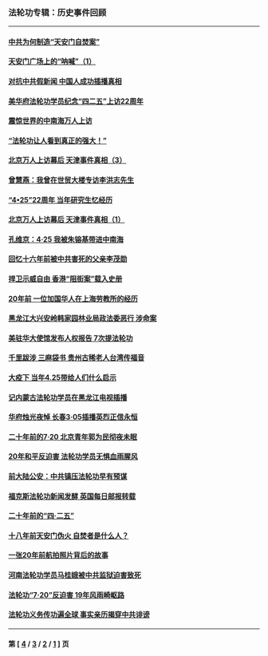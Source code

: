 ### 法轮功专辑：历史事件回顾
---
#### [中共为何制造“天安门自焚案”](../../pages/nf5793/n13183270.md?10220430) 
#### [天安门广场上的“呐喊”（1）](../../pages/nf5793/n13105277.md?10220430) 
#### [对抗中共假新闻 中国人成功插播真相](../../pages/nf5793/n12910618.md?10220430) 
#### [美华府法轮功学员纪念“四二五”上访22周年](../../pages/nf5793/n12904445.md?10220430) 
#### [震惊世界的中南海万人上访](../../pages/nf5793/n12903976.md?10220430) 
#### [“法轮功让人看到真正的强大！”](../../pages/nf5793/n12903195.md?10220430) 
#### [北京万人上访幕后 天津事件真相（3）](../../pages/nf5793/n12902807.md?10220430) 
#### [曾慧燕：我曾在世贸大楼专访李洪志先生](../../pages/nf5793/n12898729.md?10220430) 
#### [“4•25”22周年 当年研究生忆经历](../../pages/nf5793/n12894152.md?10220430) 
#### [北京万人上访幕后 天津事件真相（1）](../../pages/nf5793/n12885174.md?10220430) 
#### [孔维京：4·25 我被朱镕基带进中南海](../../pages/nf5793/n12864987.md?10220430) 
#### [回忆十六年前被中共害死的父亲李茂勋](../../pages/nf5793/n12880270.md?10220430) 
#### [捍卫示威自由 香港“阻街案”载入史册](../../pages/nf5793/n12811245.md?10220430) 
#### [20年前 一位加国华人在上海劳教所的经历](../../pages/nf5793/n12707932.md?10220430) 
#### [黑龙江大兴安岭韩家园林业局政法委恶行 涉命案](../../pages/nf5793/n12622815.md?10220430) 
#### [美驻华大使馆发布人权报告 7次提法轮功](../../pages/nf5793/n12520541.md?10220430) 
#### [千里跋涉 三麻袋书 贵州古稀老人台湾传福音](../../pages/nf5793/n12198750.md?10220430) 
#### [大疫下 当年4.25带给人们什么启示](../../pages/nf5793/n12058565.md?10220430) 
#### [记内蒙古法轮功学员在黑龙江电视插播](../../pages/nf5793/n11699194.md?10220430) 
#### [华府烛光夜悼 长春3·05插播英烈正信永恒](../../pages/nf5793/n11397432.md?10220430) 
#### [二十年前的7·20 北京青年郭为民彻夜未眠](../../pages/nf5793/n11354195.md?10220430) 
#### [20年和平反迫害 法轮功学员无惧血雨腥风](../../pages/nf5793/n11348279.md?10220430) 
#### [前大陆公安：中共镇压法轮功早有预谋](../../pages/nf5793/n11352168.md?10220430) 
#### [福克斯法轮功新闻发酵  英国每日邮报转载](../../pages/nf5793/n11285952.md?10220430) 
#### [二十年前的“四·二五”](../../pages/nf5793/n11207639.md?10220430) 
#### [十八年前天安门伪火 自焚者是什么人？](../../pages/nf5793/n10996556.md?10220430) 
#### [一张20年前航拍照片背后的故事](../../pages/nf5793/n10693797.md?10220430) 
#### [河南法轮功学员马桂娥被中共监狱迫害致死](../../pages/nf5793/n10684974.md?10220430) 
#### [法轮功“7‧20”反迫害 19年风雨崎岖路](../../pages/nf5793/n10570834.md?10220430) 
#### [法轮功义务传功遍全球 事实亲历揭穿中共诽谤](../../pages/nf5793/n10581061.md?10220430) 

---
#### 第 [ [4](./4.md?10220430) / [3](./3.md?10220430) / [2](./2.md?10220430) / [1](./1.md?10220430) ] 页
